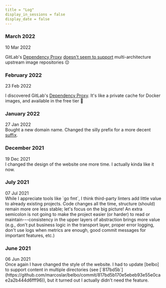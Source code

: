 ```yaml
---
title = "Log"
display_in_sessions = false
display_date = false
---
```


### March 2022
<div class="post-date">10 Mar 2022</div>

GitLab's [Dependency Proxy](https://docs.gitlab.com/ee/user/packages/dependency_proxy/index.html)
[doesn't seem to support](https://gitlab.com/gitlab-org/gitlab/-/issues/349466) multi-architecture upstream image repositories 😔

### February 2022
<div class="post-date">23 Feb 2022</div>

I discovered GitLab's [Dependency Proxy](https://docs.gitlab.com/ee/user/packages/dependency_proxy/index.html). It's like a private cache for Docker images, and
available in the free tier 🤑

### January 2022

<div class="post-date">27 Jan 2022</div>
Bought a new domain name. Changed the silly prefix for a more decent
<a href="http://www.marcoslar.com/#:~:text=The%20lar%20suffix%20in%20the%20domain%20name%20is%20the%20plural%20form%20of%20my%20surname%20in%20the%20Turkish%20language">suffix</a>.

### December 2021

<div class="post-date">19 Dec 2021</div>
I changed the design of the website one more time. I actually kinda like it now.

### July 2021

<div class="post-date">07 Jul 2021</div>
While I appreciate tools like `go fmt`, I think third-party linters add little value to already
existing projects. Code changes all the time, structure (should) remain more ore less stable; 
let's focus on the big picture! An extra semicolon is not going to make the project easier 
(or harder) to read or maintain---consistency in the upper layers of abstraction brings more
value (e.g., don't put business logic in the transport layer, proper error logging, don't use
logs when metrics are enough, good commit messages for important features, etc.)

### June 2021

<div class="post-date">06 Jun 2021</div>
Once again I have changed the style of the website. I had to update [belbo] to support content
in multiple directories (see [`817bd5b`](https://github.com/marcoslar/belbo/commit/817bd5b170e5ebeb93e55e0cae2a2b444d6fff96)),
but it turned out I actually didn't need the feature.

[belbo]: https://github.com/marcoslar/belbo
